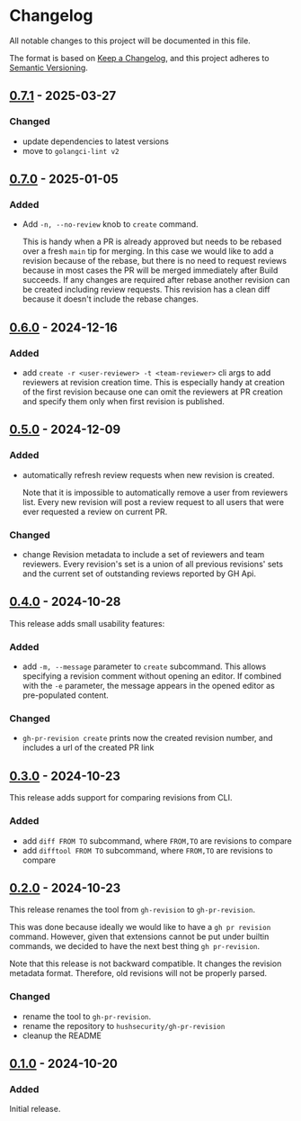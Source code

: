 <!-- markdownlint-configure-file { "MD024": { "siblings_only": true } } -->

# Changelog

All notable changes to this project will be documented in this file.

The format is based on [Keep a Changelog](https://keepachangelog.com/en/1.1.0/),
and this project adheres to [Semantic Versioning](https://semver.org/spec/v2.0.0.html).

## [0.7.1] - 2025-03-27

### Changed

- update dependencies to latest versions
- move to `golangci-lint v2`

## [0.7.0] - 2025-01-05

### Added

- Add `-n, --no-review` knob to `create` command.

  This is handy when a PR is already approved but needs to be rebased over a fresh
  `main` tip for merging. In this case we would like to add a revision because of the
  rebase, but there is no need to request reviews because in most cases the PR will be
  merged immediately after Build succeeds. If any changes are required after rebase
  another revision can be created including review requests. This revision has a clean
  diff because it doesn't include the rebase changes.

## [0.6.0] - 2024-12-16

### Added

- add `create -r <user-reviewer> -t <team-reviewer>` cli args to add reviewers at
  revision creation time. This is especially handy at creation of the first revision
  because one can omit the reviewers at PR creation and specify them only when
  first revision is published.

## [0.5.0] - 2024-12-09

### Added

- automatically refresh review requests when new revision is created.

  Note that it is impossible to automatically remove a user from reviewers list.
  Every new revision will post a review request to all users that were ever requested
  a review on current PR.

### Changed

- change Revision metadata to include a set of reviewers and team reviewers.
  Every revision's set is a union of all previous revisions' sets and the current set
  of outstanding reviews reported by GH Api.

## [0.4.0] - 2024-10-28

This release adds small usability features:

### Added

- add `-m, --message` parameter to `create` subcommand. This allows specifying a
  revision comment without opening an editor. If combined with the `-e` parameter,
  the message appears in the opened editor as pre-populated content.

### Changed

- `gh-pr-revision create` prints now the created revision number, and includes
  a url of the created PR link

## [0.3.0] - 2024-10-23

This release adds support for comparing revisions from CLI.

### Added

- add `diff FROM TO` subcommand, where `FROM,TO` are revisions to compare
- add `difftool FROM TO` subcommand, where `FROM,TO` are revisions to compare

## [0.2.0] - 2024-10-23

This release renames the tool from `gh-revision` to `gh-pr-revision`.

This was done because ideally we would like to have a `gh pr revision` command.
However, given that extensions cannot be put under builtin commands, we decided
to have the next best thing `gh pr-revision`.

Note that this release is not backward compatible. It changes the revision metadata
format. Therefore, old revisions will not be properly parsed.

### Changed

- rename the tool to `gh-pr-revision`.
- rename the repository to `hushsecurity/gh-pr-revision`
- cleanup the README

## [0.1.0] - 2024-10-20

### Added

Initial release.

[0.1.0]: https://github.com/hushsecurity/gh-pr-revision/releases/tag/v0.1.0
[0.2.0]: https://github.com/hushsecurity/gh-pr-revision/compare/v0.1.0...v0.2.0
[0.3.0]: https://github.com/hushsecurity/gh-pr-revision/compare/v0.2.0...v0.3.0
[0.4.0]: https://github.com/hushsecurity/gh-pr-revision/compare/v0.3.0...v0.4.0
[0.5.0]: https://github.com/hushsecurity/gh-pr-revision/compare/v0.4.0...v0.5.0
[0.6.0]: https://github.com/hushsecurity/gh-pr-revision/compare/v0.5.0...v0.6.0
[0.7.0]: https://github.com/hushsecurity/gh-pr-revision/compare/v0.6.0...v0.7.0
[0.7.1]: https://github.com/hushsecurity/gh-pr-revision/compare/v0.7.0...v0.7.1
